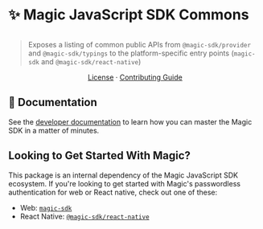 # ✨ Magic JavaScript SDK Commons

[![<MagicLabs>](https://circleci.com/gh/magiclabs/magic-js.svg?style=shield)](https://circleci.com/gh/magiclabs/magic-js)

> Exposes a listing of common public APIs from `@magic-sdk/provider` and `@magic-sdk/typings` to the platform-specific entry points (`magic-sdk` and `@magic-sdk/react-native`)

<p align="center">
  <a href="https://github.com/magiclabs/magic-js/blob/master/packages/public/LICENSE">License</a> ·
  <a href="https://github.com/magiclabs/magic-js/blob/master/CONTRIBUTING.md">Contributing Guide</a>
</p>

## 📖 Documentation

See the [developer documentation](https://docs.magic.link) to learn how you can master the Magic SDK in a matter of minutes.

## Looking to Get Started With Magic?

This package is an internal dependency of the Magic JavaScript SDK ecosystem. If you're looking to get started with Magic's passwordless authentication for web or React native, check out one of these:

- Web: [`magic-sdk`](https://github.com/magiclabs/magic-js/tree/master/packages/web)
- React Native: [`@magic-sdk/react-native`](https://github.com/magiclabs/magic-js/tree/master/packages/react-native)

